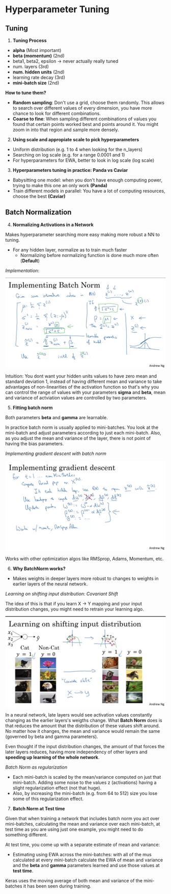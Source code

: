 # Hyperparameter Tuning

## Tuning

1. __Tuning Process__

- __alpha__ (Most important)
- __beta (momentum)__ (2nd)
- beta1, beta2, epsilon -> never actually really tuned
- num. layers (3rd)
- __num. hidden units__ (2nd)
- learning rate decay (3rd)
- __mini-batch size__ (2nd)

__How to tune them?__

- __Random sampling__: Don't use a grid, choose them randomly. This allows to search over different values of every dimension, you have more chance to look for different combinations.
- __Coarse to fine__: When sampling different combinations of values you found that certain points worked best and points around it. You might zoom in into that region and sample more densely.

2. __Using scale and appropiate scale to pick hyperparameters__

- Uniform distribution (e.g. 1 to 4 when looking for the n_layers)
- Searching on log scale (e.g. for a range 0.0001 and 1)
- For hyperparameters for EWA, better to look in log scale (log scale)

3. __Hyperparameters tuning in practice: Panda vs Caviar__

- Babysitting one model: when you don't have enough computing power, trying to make this one an only work __(Panda)__
- Train different models in parallel: You have a lot of computing resources, choose the best __(Caviar)__

## Batch Normalization

4. __Normalizing Activations in a Network__

Makes hyperparameter searching more easy making more robust a NN to tuning.

- For any hidden layer, normalize as to train much faster
    - Normalizing before normalizing function is done much more often (__Default__)

_Implementation_:

![Normalization](images/batch_norm.png)

Intuition: You dont want your hidden units values to have zero mean and standard deviation 1, instead of having different mean and variance to take advantages of non-linearities of the activation function so that's why you can control the range of values with your parameters __sigma__ and __beta__, mean and variance of actviation values are controlled by two parameters.

5. __Fitting batch norm__

Both parameters __beta__ and __gamma__ are learnable.

In practice batch norm is usually applied to mini-batches. You look at the mini-batch and adjust parameters according to just each mini-batch. Also, as you adjust the mean and variance of the layer, there is not point of having the bias parameters.

_Implementing gradient descent with batch norm_

![Batch norm in gradient descent](images/batch_norm_gradient_descent.png)

Works with other optimization algos like RMSprop, Adams, Momentum, etc.

6. __Why BatchNorm works?__

- Makes weights in deeper layers more robust to changes to weights in earlier layers of the neural network.

_Learning on shifting input distribution: Covariant Shift_

The idea of this is that if you learn X -> Y mapping and your input distribution changes, you might need to retrain your learning algo.

![Covariant Shift](images/covariant_shift.png)

In a neural network, late layers would see activation values constantly changing as the earlier layers's weigths change.
What __Batch Norm__ does is that reduces the amount that the distribution of these values shift around. No matter how it changes, the mean and variance would remain the same (governed by beta and gamma parameters).

Even thought if the input distribution changes, the amount of that forces the later layers reduces, having more independency of other layers and __speeding up learning of the whole network__.

_Batch Norm as regularization_

- Each mini-batch is scaled by the mean/variance computed on just that mini-batch. Adding some noise to the values z (activations) having a slight regularization effect (not that huge).
- Also, by increasing the mini-batch (e.g. from 64 to 512) size you lose some of this regularization effect.

7. __Batch Norm at Test time__

Given that when training a network that includes batch norm you act over mini-batches, calculating the mean and variance over each mini-batch, at test time as you are using just one example, you might need to do something different.

At test time, you come up with a separate estimate of mean and variance:

- Estimating using EWA across the mini-batches: with all of the mus calculated at every mini-batch calculate the EWA of mean and variance and the __beta__ and __gamma__ parameters learned and use those values at __test time__.

Keras uses the moving average of both mean and variance of the mini-batches it has been seen during training.
